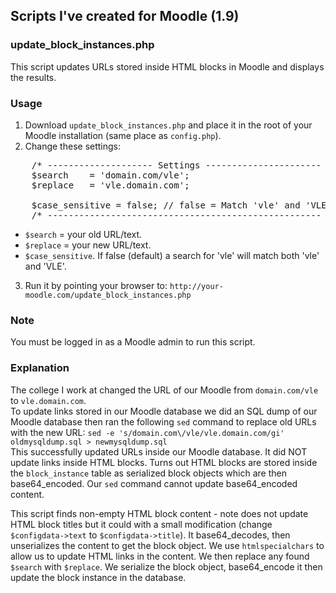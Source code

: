 ## Scripts I've created for Moodle (1.9)

### update_block_instances.php
This script updates URLs stored inside HTML blocks in Moodle and displays the results.

### Usage
1. Download `update_block_instances.php` and place it in the root of your Moodle installation (same place as `config.php`).
2. Change these settings:
<pre>
    /* -------------------- Settings ---------------------- */
    $search    = 'domain.com/vle';
    $replace   = 'vle.domain.com';

    $case_sensitive = false; // false = Match 'vle' and 'VLE'
    /* ---------------------------------------------------- */
</pre>
 * `$search` = your old URL/text.
 * `$replace` = your new URL/text.
 * `$case_sensitive`. If false (default) a search for 'vle' will match both 'vle' and 'VLE'.
3. Run it by pointing your browser to: `http://your-moodle.com/update_block_instances.php`


### Note
You must be logged in as a Moodle admin to run this script.

### Explanation
The college I work at changed the URL of our Moodle from `domain.com/vle` to `vle.domain.com`.  
To update links stored in our Moodle database we did an SQL dump of our Moodle database then ran the following `sed` command to replace old URLs with the new URL: `sed -e 's/domain.com\/vle/vle.domain.com/gi' oldmysqldump.sql > newmysqldump.sql`  
This successfully updated URLs inside our Moodle database. It did NOT update links inside HTML blocks. Turns out HTML blocks are stored inside the `block_instance` table as serialized block objects which are then base64_encoded. Our `sed` command cannot update base64_encoded content.
  
This script finds non-empty HTML block content - note does not update HTML block titles but it could with a small modification (change `$configdata->text` to `$configdata->title`).
It base64_decodes, then unserializes the content to get the block object. We use `htmlspecialchars` to allow us to update HTML links in the content. We then replace any found `$search` with `$replace`. We serialize the block object, base64_encode it then update the block instance in the database.  

